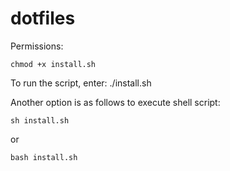 # dotfiles
Permissions:
```terminal
chmod +x install.sh
```
To run the script, enter:
./install.sh

Another option is as follows to execute shell script:
```terminal
sh install.sh
```
or
```terminal
bash install.sh
```
